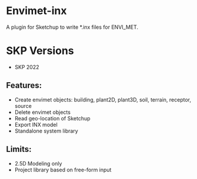 # Envimet-inx
A plugin for Sketchup to write *.inx files for ENVI_MET.

# SKP Versions
* SKP 2022

## Features:
- Create envimet objects: building, plant2D, plant3D, soil, terrain, receptor, source
- Delete envimet objects
- Read geo-location of Sketchup
- Export INX model
- Standalone system library

## Limits:
- 2.5D Modeling only
- Project library based on free-form input